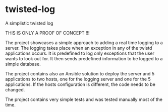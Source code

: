 # twisted-log
A simplistic twisted log

THIS IS ONLY A PROOF OF CONCEPT !!!

The project showcases a simple approach to adding a real time logging to a server.
The logging takes place when an exception in any of the twistd applications occurs.
It is predefined to log only exceptions that the user wants to look out for.
It then sends predefined information to be logged to a simple database.

The project contains also an Ansible solution to deploy the server and 5 applications to two hosts, 
one for the logging server and one for the 5 applications.
If the hosts configuration is different, the code needs to be changed.

The project contains very simple tests and was tested manually most of the time.
